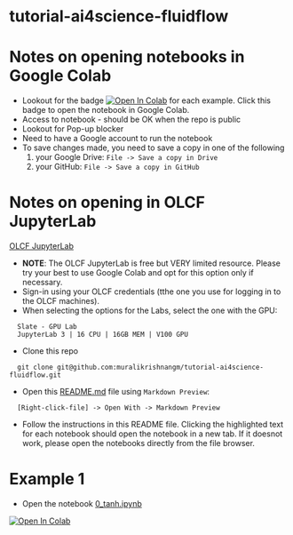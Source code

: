 # tutorial-ai4science-fluidflow

# Notes on opening notebooks in Google Colab

* Lookout for the badge [![Open In Colab](https://colab.research.google.com/assets/colab-badge.svg)](https://github.com/muralikrishnangm/tutorial-ai4science-fluidflow.git) for each example. Click this badge to open the notebook in Google Colab.
* Access to notebook - should be OK when the repo is public
* Lookout for Pop-up blocker
* Need to have a Google account to run the notebook
* To save changes made, you need to save a copy in one of the following
  1. your Google Drive: `File -> Save a copy in Drive`
  2. your GitHub: `File -> Save a copy in GitHub`

# Notes on opening in OLCF JupyterLab

[OLCF JupyterLab](https://jupyter.olcf.ornl.gov/)

* **NOTE**: The OLCF JupyterLab is free but VERY limited resource. Please try your best to use Google Colab and opt for this option only if necessary.
* Sign-in using your OLCF credentials (tthe one you use for logging in to the OLCF machines).
* When selecting the options for the Labs, select the one with the GPU:
```
  Slate - GPU Lab
  JupyterLab 3 | 16 CPU | 16GB MEM | V100 GPU
```
* Clone this repo
```
  git clone git@github.com:muralikrishnangm/tutorial-ai4science-fluidflow.git
```
* Open this [README.md](README.md) file using `Markdown Preview`:
```
  [Right-click-file] -> Open With -> Markdown Preview
```
* Follow the instructions in this README file. Clicking the highlighted text for each notebook should open the notebook in a new tab. If it doesnot work, please open the notebooks directly from the file browser.

# Example 1

* Open the notebook [0_tanh.ipynb](0_tanh.ipynb)

[![Open In Colab](https://colab.research.google.com/assets/colab-badge.svg)](https://colab.research.google.com/github/muralikrishnangm/tutorial-ai4science-fluidflow/blob/main/0_tanh.ipynb)

